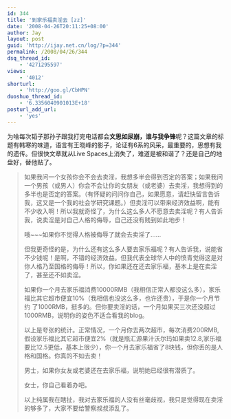 ```yaml
---
id: 344
title: '到家乐福卖淫去 [zz]'
date: '2008-04-26T20:11:25+08:00'
author: Jay
layout: post
guid: 'http://ijay.net.cn/log/?p=344'
permalink: /2008/04/26/344
dsq_thread_id:
    - '4271295597'
views:
    - '4012'
shorturl:
    - 'http://goo.gl/CbHPN'
duoshuo_thread_id:
    - '6.3356040901013E+18'
posturl_add_url:
    - 'yes'
---
```


为啥每次韬子那孙子跟我打完电话都会<strong>文思如尿崩，谁与我争锋</strong>呢？这篇文章的标题有韩寒的味道，语言有王晓峰的影子，论证有6系的风采，最重要的，思想有我的遗传。但很快文章就从Live Spaces上消失了，难道是被和谐了？还是自己的地盘好，替他贴了。
<blockquote>如果我问一个女孩你会不会去卖淫，我想多半会得到否定的答案；如果我问一个男孩（或男人）你会不会让你的女朋友（或老婆）去卖淫，我想得到的多半也是否定的答案。（有怀疑的问问你自己，如果愿意，请赶快留言告诉我，这又是一个我的社会学研究课题。）但卖淫可以带来经济效益啊，能有不少收入啊！所以我就奇怪了，为什么这么多人不愿意去卖淫呢？有人告诉我，说卖淫是对自己人格的侮辱，自己还没有贱到如此地步！

哦~~~如果你不觉得人格被侮辱了就会去卖淫了……

但我更奇怪的是，为什么还有这么多人要去家乐福呢？有人告诉我，说能省不少钱呢！是啊，不错的经济效益。但我代表全球华人中的愤青觉得这是对你人格乃至国格的侮辱！所以，你如果还在还去家乐福，基本上是在卖淫了，甚至还不如卖淫。

如果你一个月去家乐福消费10000RMB（我相信正常人都没这么多），家乐福比其它超市便宜10%（我相信也没这么多，也许还贵），于是你一个月节约 了1000RMB，挺多的。但你要卖淫的话，一个月如果买三次还没超过1000RMB，说明你的姿色不适合看我的blog。

以上是夸张的统计。正常情况，一个月你去两次超市，每次消费200RMB,假设家乐福比其它超市便宜2%（就是瓶汇源果汁沃尔玛如果卖12.8,家乐福要比12.5更低，基本上很少），你一个月去家乐福省了8块钱，但你丢的是人格和国格。你真的不如去卖！

男士，如果你女友或老婆还在去家乐福，说明她已经很有潜质了。

女士，你自己看着办吧。

以上纯属我在瞎扯，我对去家乐福的人没有丝毫歧视，我只是觉得现在卖淫的够多了，大家不要给警察叔叔添乱了。</blockquote>